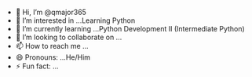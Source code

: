 - 👋 Hi, I’m @qmajor365
- 👀 I’m interested in ...Learning Python
- 🌱 I’m currently learning ...Python Development II (Intermediate Python)
- 💞️ I’m looking to collaborate on ...
- 📫 How to reach me ...
- 😄 Pronouns: ...He/Him
- ⚡ Fun fact: ...

<!---
qmajor365/qmajor365 is a ✨ special ✨ repository because its `README.md` (this file) appears on your GitHub profile.
You can click the Preview link to take a look at your changes.
--->
